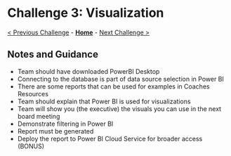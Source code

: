 # Challenge 3: Visualization

[< Previous Challenge](./02-load-data.md) - **[Home](README.md)** - [Next Challenge >](./04-incrementals.md)

## Notes and Guidance
- Team should have downloaded PowerBI Desktop 
- Connecting to the database is part of data source selection in Power BI
- There are some reports that can be used for examples in Coaches Resources
- Team should explain that Power BI is used for visualizations
- Team will show you (the executive) the visuals you can use in the next board meeting
- Demonstrate filtering in Power BI
- Report must be generated
- Deploy the report to Power BI Cloud Service for broader access (BONUS)